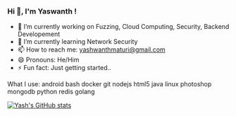 ### Hi 👋, I'm Yaswanth !



- 🔭 I’m currently working on Fuzzing, Cloud Computing, Security, Backend Developement
- 🌱 I’m currently learning Network Security
- 📫 How to reach me: yashwanthmaturi@gmail.com
- 😄 Pronouns: He/Him
- ⚡ Fun fact: Just getting started..



What I use:
android bash docker git nodejs html5 java linux photoshop mongodb python redis golang

[![Yash's GitHub stats](https://github-readme-stats.vercel.app/api?username=code-terror&show_icons=true&theme=dark)](https://github.com/code-terror/github-readme-stats)
